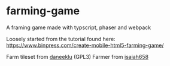 # farming-game
A framing game made with typscript, phaser and webpack

Loosely started from the tutorial found here: https://www.binpress.com/create-mobile-html5-farming-game/

Farm tileset from [daneeklu](https://opengameart.org/content/lpc-farming-tilesets-magic-animations-and-ui-elements) (GPL3)
Farmer from [isaiah658](https://opengameart.org/content/green-cap-character-16x18)